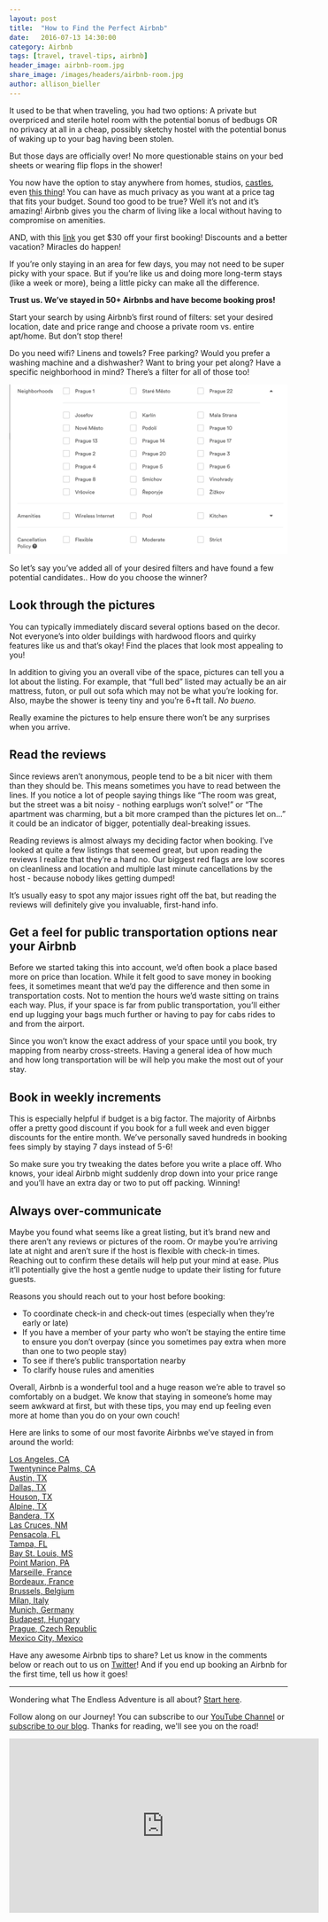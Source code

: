 ```yaml
---
layout: post
title:  "How to Find the Perfect Airbnb"
date:   2016-07-13 14:30:00
category: Airbnb
tags: [travel, travel-tips, airbnb]
header_image: airbnb-room.jpg
share_image: /images/headers/airbnb-room.jpg
author: allison_bieller
---
```


It used to be that when traveling, you had two options: A private but overpriced and sterile hotel room with the potential bonus of bedbugs OR no privacy at all in a cheap, possibly sketchy hostel with the potential bonus of waking up to your bag having been stolen. 

But those days are officially over! No more questionable stains on your bed sheets or wearing flip flops in the shower!

You now have the option to stay anywhere from homes, studios, [castles](https://www.airbnb.com/wishlists/stay-in-a-castle), even [this thing](https://www.airbnb.com/rooms/12735111)! You can have as much privacy as you want at a price tag that fits your budget. Sound too good to be true? Well it’s not and it’s amazing! Airbnb gives you the charm of living like a local without having to compromise on amenities. 

AND, with this [link](www.airbnb.com/c/abieller) you get $30 off your first booking! Discounts and a better vacation? Miracles do happen!

If you’re only staying in an area for few days, you may not need to be super picky with your space. But if you’re like us and doing more long-term stays (like a week or more), being a little picky can make all the difference. 

**Trust us. We’ve stayed in 50+ Airbnbs and have become booking pros!**

Start your search by using Airbnb’s first round of filters: set your desired location, date and price range and choose a private room vs. entire apt/home. But don’t stop there! 

Do you need wifi? Linens and towels? Free parking? Would you prefer a washing machine and a dishwasher? Want to bring your pet along? Have a specific neighborhood in mind? There’s a filter for all of those too!

![airbnb filters](/images/uploads/airbnb-tips/filters.png)

So let’s say you’ve added all of your desired filters and have found a few potential candidates.. How do you choose the winner?

## Look through the pictures

You can typically immediately discard several options based on the decor. Not everyone’s into older buildings with hardwood floors and quirky features like us and that’s okay! Find the places that look most appealing to you!

In addition to giving you an overall vibe of the space, pictures can tell you a lot about the listing. For example, that “full bed” listed may actually be an air mattress, futon, or pull out sofa which may not be what you’re looking for. Also, maybe the shower is teeny tiny and you’re 6+ft tall. *No bueno.*

Really examine the pictures to help ensure there won’t be any surprises when you arrive.

## Read the reviews

Since reviews aren’t anonymous, people tend to be a bit nicer with them than they should be. This means sometimes you have to read between the lines. If you notice a lot of people saying things like “The room was great, but the street was a bit noisy - nothing earplugs won’t solve!” or “The apartment was charming, but a bit more cramped than the pictures let on...” it could be an indicator of bigger, potentially deal-breaking issues. 

Reading reviews is almost always my deciding factor when booking. I’ve looked at quite a few listings that seemed great, but upon reading the reviews I realize that they’re a hard no. Our biggest red flags are low scores on cleanliness and location and multiple last minute cancellations by the host - because nobody likes getting dumped! 

It’s usually easy to spot any major issues right off the bat, but reading the reviews will definitely give you invaluable, first-hand info. 

## Get a feel for public transportation options near your Airbnb

Before we started taking this into account, we’d often book a place based more on price than location. While it felt good to save money in booking fees, it sometimes meant that we’d pay the difference and then some in transportation costs. Not to mention the hours we’d waste sitting on trains each way. Plus, if your space is far from public transportation, you’ll either end up lugging your bags much further or having to pay for cabs rides to and from the airport.

Since you won’t know the exact address of your space until you book, try mapping from nearby cross-streets. Having a general idea of how much and how long transportation will be will help you make the most out of your stay. 

## Book in weekly increments

This is especially helpful if budget is a big factor. The majority of Airbnbs offer a pretty good discount if you book for a full week and even bigger discounts for the entire month. We’ve personally saved hundreds in booking fees simply by staying 7 days instead of 5-6! 

So make sure you try tweaking the dates before you write a place off. Who knows, your ideal Airbnb might suddenly drop down into your price range and you’ll have an extra day or two to put off packing. Winning!

## Always over-communicate

Maybe you found what seems like a great listing, but it’s brand new and there aren’t any reviews or pictures of the room. Or maybe you’re arriving late at night and aren’t sure if the host is flexible with check-in times. Reaching out to confirm these details will help put your mind at ease. Plus it’ll potentially give the host a gentle nudge to update their listing for future guests.

Reasons you should reach out to your host before booking: 

- To coordinate check-in and check-out times (especially when they’re early or late)
- If you have a member of your party who won’t be staying the entire time to ensure you don’t overpay (since you sometimes pay extra when more than one to two people stay)
- To see if there’s public transportation nearby
- To clarify house rules and amenities 

Overall, Airbnb is a wonderful tool and a huge reason we’re able to travel so comfortably on a budget. We know that staying in someone’s home may seem awkward at first, but with these tips, you may end up feeling even more at home than you do on your own couch!

Here are links to some of our most favorite Airbnbs we’ve stayed in from around the world:

[Los Angeles, CA](https://www.airbnb.com/rooms/9979938)<br />
[Twentynince Palms, CA](https://www.airbnb.com/rooms/8442302)<br />
[Austin, TX](https://www.airbnb.com/rooms/9131443)<br />
[Dallas, TX](https://www.airbnb.com/rooms/7622094)<br />
[Houson, TX](https://www.airbnb.com/rooms/6166415) <br />
[Alpine, TX](https://www.airbnb.com/rooms/7708619) <br />
[Bandera, TX](https://www.airbnb.com/rooms/5617722)<br />
[Las Cruces, NM](https://www.airbnb.com/rooms/7400644)<br />
[Pensacola, FL](https://www.airbnb.com/rooms/8761622)<br />
[Tampa, FL](https://www.airbnb.com/rooms/12130302) <br />
[Bay St. Louis, MS](https://www.airbnb.com/rooms/2918639)<br />
[Point Marion, PA](https://www.airbnb.com/rooms/7195113)<br />
[Marseille, France](https://www.airbnb.com/rooms/12986936)<br />
[Bordeaux, France](https://www.airbnb.com/rooms/6641049)<br />
[Brussels, Belgium](https://www.airbnb.com/rooms/7161074)<br />
[Milan, Italy](https://www.airbnb.com/rooms/12214809)<br />
[Munich, Germany](https://www.airbnb.com/rooms/8504194) <br />
[Budapest, Hungary](https://www.airbnb.com/rooms/1152798) <br />
[Prague, Czech Republic](https://www.airbnb.com/rooms/3761912)<br />
[Mexico City, Mexico](https://www.airbnb.com/rooms/2792346)


Have any awesome Airbnb tips to share? Let us know in the comments below or reach out to us on [Twitter](http://twitter.com/the_endless_a)! And if you end up booking an Airbnb for the first time, tell us how it goes! 

---

Wondering what The Endless Adventure is all about? [Start here](https://www.youtube.com/watch?v=Qm7a1IA7oQ8).

Follow along on our Journey! You can subscribe to our [YouTube Channel](https://www.youtube.com/c/TheEndlessAdventure?sub_confirmation=1) or [subscribe to our blog](http://conversational.us6.list-manage.com/subscribe?u=f210e827b5997f97a4c359077&id=cbb27cac9e). Thanks for reading, we'll see you on the road!

<iframe width="560" height="315" src="https://www.youtube.com/embed/Qm7a1IA7oQ8" frameborder="0" allowfullscreen></iframe>